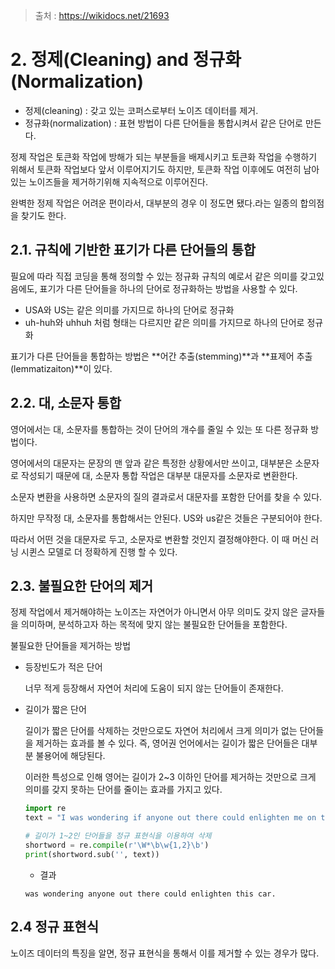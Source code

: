 > 출처 : https://wikidocs.net/21693



# 2. 정제(Cleaning) and 정규화(Normalization)

- 정제(cleaning) : 갖고 있는 코퍼스로부터 노이즈 데이터를 제거.
- 정규화(normalization) : 표현 방법이 다른 단어들을 통합시켜서 같은 단어로 만든다.

정제 작업은 토큰화 작업에 방해가 되는 부분들을 배제시키고 토큰화 작업을 수행하기 위해서 토큰화 작업보다 앞서 이루어지기도 하지만, 토큰화 작업 이후에도 여전히 남아있는 노이즈들을 제거하기위해 지속적으로 이루어진다.

완벽한 정제 작업은 어려운 편이라서, 대부분의 경우 이 정도면 됐다.라는 일종의 합의점을 찾기도 한다.



## 2.1. 규칙에 기반한 표기가 다른 단어들의 통합

필요에 따라 직접 코딩을 통해 정의할 수 있는 정규화 규칙의 예로서 같은 의미를 갖고있음에도, 표기가 다른 단어들을 하나의 단어로 정규화하는 방법을 사용할 수 있다.

* USA와 US는 같은 의미를 가지므로 하나의 단어로 정규화
* uh-huh와 uhhuh 처럼 형태는 다르지만 같은 의미를 가지므로 하나의 단어로 정규화

표기가 다른 단어들을 통합하는 방법은 **어간 추출(stemming)**과 **표제어 추출(lemmatizaiton)**이 있다.



## 2.2. 대, 소문자 통합

영어에서는 대, 소문자를 통합하는 것이 단어의 개수를 줄일 수 있는 또 다른 정규화 방법이다.

영어에서의 대문자는 문장의 맨 앞과 같은 특정한 상황에서만 쓰이고, 대부분은 소문자로 작성되기 때문에 대, 소문자 통합 작업은 대부분 대문자를 소문자로 변환한다.

소문자 변환을 사용하면 소문자의 질의 결과로서 대문자를 포함한 단어를 찾을 수 있다.

하지만 무작정 대, 소문자를 통합해서는 안된다. US와 us같은 것들은 구분되어야 한다.

따라서 어떤 것을 대문자로 두고, 소문자로 변환할 것인지 결정해야한다. 이 때 머신 러닝 시퀸스 모델로 더 정확하게 진행 할 수 있다.



## 2.3. 불필요한 단어의 제거

정제 작업에서 제거해야하는 노이즈는 자연어가 아니면서 아무 의미도 갖지 않은 글자들을 의미하며, 분석하고자 하는 목적에 맞지 않는 불필요한 단어들을 포함한다.

불필요한 단어들을 제거하는 방법

* 등장빈도가 적은 단어

  너무 적게 등장해서 자연어 처리에 도움이 되지 않는 단어들이 존재한다.

* 길이가 짧은 단어

  길이가 짧은 단어를 삭제하는 것만으로도 자연어 처리에서 크게 의미가 없는 단어들을 제거하는 효과를 볼 수 있다. 즉, 영어권 언어에서는 길이가 짧은 단어들은 대부분 불용어에 해당된다.

  이러한 특성으로 인해 영어는 길이가 2~3 이하인 단어를 제거하는 것만으로 크게 의미를 갖지 못하는 단어를 줄이는 효과를 가지고 있다.

  ```python
  import re
  text = "I was wondering if anyone out there could enlighten me on this car."
  
  # 길이가 1~2인 단어들을 정규 표현식을 이용하여 삭제
  shortword = re.compile(r'\W*\b\w{1,2}\b')
  print(shortword.sub('', text))
  ```

  * 결과

  ```
  was wondering anyone out there could enlighten this car.
  ```

  

## 2.4 정규 표현식

노이즈 데이터의 특징을 알면, 정규 표현식을 통해서 이를 제거할 수 있는 경우가 많다.